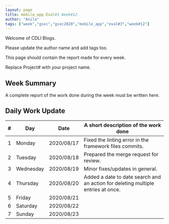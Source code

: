```yaml
---
layout: page
title: mobile_app Eval#3 Week#12
author: "Anila"
tags: ["week","gsoc","gsoc2020","mobile_app","eval#3","week#12"]
---
```

Welcome of CDLI Blogs.

Please update the author name and add tags too. 

This page should contain the report made for every week.

Replace Project# with your project name.

## Week Summary

A complete report of the work done during the week must be written here. 


## Daily Work Update

|\#|Day|Date|A short description of the work done|  
|---	|---	|---	|---	|  
|1   	| Monday 	|   2020/08/17	|Fixed the linting error in the framework files commits.   	|  
|2   	| Tuesday  	|   2020/08/18	|Prepared the merge request for review.   	|  
|3   	| Wednesday  	|  2020/08/19 	|Minor fixes/updates in general.   	|  
|4   	| Thursday  	|   2020/08/20	|Added a date to date search and an action for deleting multiple entries at once.   	|  
|5   	| Friday  	|   2020/08/21	|   	|  
|6   	| Saturday  	|   2020/08/22	|   	|  
|7   	| Sunday  	|   2020/08/23	|   	|  
